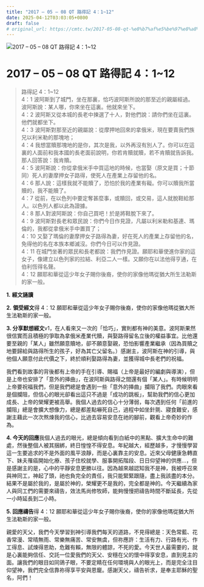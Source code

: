 ```yaml
---
title: "2017 – 05 – 08 QT 路得記 4：1~12"
date: 2025-04-12T03:03:05+0800
draft: false
# original_url: https://cmtc.tw/2017-05-08-qt-%e8%b7%af%e5%be%97%e8%a8%98-4%ef%bc%9a112
---
```


![2017 – 05 – 08 QT 路得記 4：1\~12](/images/qt.jpg   "2017 – 05 – 08 QT 路得記 4：1\~12")

# 2017 – 05 – 08 QT 路得記 4：1\~12

> 路得記 4：1\~12  
> 4：1 波阿斯到了城門，坐在那裏，恰巧波阿斯所說的那至近的親屬經過。波阿斯說：某人哪，你來坐在這裏。他就來坐下。  
> 4：2 波阿斯又從本城的長老中揀選了十人，對他們說：請你們坐在這裏。他們就都坐下。  
> 4：3 波阿斯對那至近的親屬說：從摩押地回來的拿俄米，現在要賣我們族兄以利米勒的那塊地；  
> 4：4 我想當贖那塊地的是你，其次是我，以外再沒有別人了。你可以在這裏的人面前和我本國的長老面前說明，你若肯贖就贖，若不肯贖就告訴我。那人回答說：我肯贖。  
> 4：5 波阿斯說：你從拿俄米手中買這地的時候，也當娶（原文是買；十節同）死人的妻摩押女子路得，使死人在產業上存留他的名。  
> 4：6 那人說：這樣我就不能贖了，恐怕於我的產業有礙。你可以贖我所當贖的，我不能贖了。  
> 4：7 從前，在以色列中要定奪甚麼事，或贖回，或交易，這人就脫鞋給那人。以色列人都以此為證據。  
> 4：8 那人對波阿斯說：你自己買吧！於是將鞋脫下來了。  
> 4：9 波阿斯對長老和眾民說：你們今日作見證，凡屬以利米勒和基連、瑪倫的，我都從拿俄米手中置買了；  
> 4：10 又娶了瑪倫的妻摩押女子路得為妻，好在死人的產業上存留他的名，免得他的名在本族本鄉滅沒。你們今日可以作見證。  
> 4：11 在城門坐著的眾民和長老都說：我們作見證。願耶和華使進你家的這女子，像建立以色列家的拉結、利亞二人一樣。又願你在以法他得亨通，在伯利恆得名聲。  
> 4：12 願耶和華從這少年女子賜你後裔，使你的家像他瑪從猶大所生法勒斯的家一般。

**1.** **經文誦讀**

**2.** **領受經文**得 4：12 願耶和華從這少年女子賜你後裔，使你的家像他瑪從猶大所生法勒斯的家一般。

**3. 分享默想經文**v1，在人看來又一次的「恰巧」，實則都有神的美意。波阿斯果然很信實而且積極的爭取為拿俄米產業代贖，與娶路得留名立後的權益事宜。比他還要至親的「某人」雖然願意贖地，卻不願意娶親，恐怕影響產業繼承（因為買贖之地要歸給與路得所生的孩子，好為其亡父留名。）感謝主，波阿斯在神的引導，與他個人願意付此代價之下，終於順利娶路得為妻，並獲得城中長老們的祝福。

我們看到故事的背後都有上帝的手在引導、賜福（上帝是最好的編劇與導演），但是上帝也安排了「意外的挿曲」，在波阿斯與路得之間還有個「某人」。有時候明明上帝要祝福我們，但是我們總是會遇到一些「意外的挿曲」攔阻了我們。肉眼來看是個攔阻，但信心的眼光卻看出這只不過是「成功的跳板」，幫助我們的信心更加成長、上帝的榮耀更被高舉。我個人過去的信心十分薄弱，每次遇到任何「前進的攔阻」總是會擴大想像力，總是都差點嚇死自己，過程中如坐針氈、寢食難安，感謝主藉此一次次熬煉我的信心，比過去容易安息在祂的腳前，觀看上帝奇妙的作為。

**4. 今天的回應**我個人過去的眼光，總是傾向看到白紙中的黑點、擴大生命中的難處，然後整個人被其捆綁，終日惶惶不得安息。年紀越大，經歷越多，才慢慢學習這一生要追求的不是外面的風平浪靜，而是心裏靠主的安息。近來父母健康急轉直下、妹夫罹癌開始化療、孩子住校就學、服事開拓階段、日日仰望神的供應…，但是感謝主的是，心中的平靜安息更勝以往。因為越來越認知我不是神，我被呼召來與神同工，神起了頭，祂也負完全的責任，我只能緊緊跟隨，盡上我該盡的本分。結果不是屬於我的，是屬於神的，榮耀更不是我的，完全都是神的。今天繼續為家人與同工們的需要來禱告，效法馬尚修牧師，能夠慢慢把禱告時間不斷延長，先從一小時延長到二小時。

**5. 回應禱告**得 4：12 願耶和華從這少年女子賜你後裔，使你的家像他瑪從猶大所生法勒斯的家一般。

親愛的天父，我們今天學習到神引導我們每天的道路，不見得總是：天色常藍、花香常漫、常晴無雨、常樂無痛苦、常安無虞，但祢應許：生活有力、行路有光、作工得息、試煉得恩助，危難有賴，無限的體諒，不死的愛。今天世人最需要的，就是心裏能夠信任、交託一位愛我們的天父、安穩在父的懷中得享安息，直到見主的面。讓我們的眼目如同鴿子眼，不要定睛在任何環境與人的眼光上，而是完全注目仰望神，我們完全信靠祢得享平安與恩竉。感謝天父，禱告祈求，是奉主耶穌的聖名，阿們！